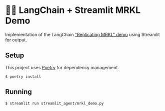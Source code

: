 # 🦜️🔗 LangChain + Streamlit MRKL Demo

Implementation of the LangChain ["Replicating MRKL" demo](https://python.langchain.com/docs/modules/agents/how_to/mrkl) using Streamlit for output.

## Setup

This project uses [Poetry](https://python-poetry.org/) for dependency management.

```shell
$ poetry install
```

## Running

```shell
$ streamlit run streamlit_agent/mrkl_demo.py
```
